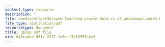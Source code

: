 ```yaml
---
content_type: resource
description: ''
file: /media/https%3A/open-learning-course-data-rc.s3.amazonaws.com/6-046j-design-and-analysis-of-algorithms-spring-2015/043caded851c2927fa3cf3bf3957e4e3_xVka6z1hu-I.pdf
file_type: application/pdf
resourcetype: Document
title: 3play pdf file
uid: 043caded-851c-2927-fa3c-f3bf3957e4e3
---
```

